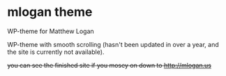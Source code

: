 mlogan theme
======

WP-theme for Matthew Logan

WP-theme with smooth scrolling (hasn't been updated in over a year, and the site is currently not available).

~~you can see the finished site if you mosey on down to http://mlogan.us~~
